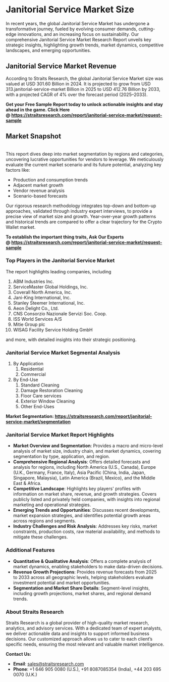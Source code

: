 <p>&nbsp;</p>
<h1>Janitorial Service Market Size</h1>
<p>In recent years, the global&nbsp;Janitorial Service Market&nbsp;has undergone a transformative journey, fueled by evolving consumer demands, cutting-edge innovations, and an increasing focus on sustainability. Our comprehensive&nbsp;Janitorial Service Market Research Report unveils key strategic insights, highlighting growth trends, market dynamics, competitive landscapes, and emerging opportunities.</p>
<h2>Janitorial Service Market Revenue</h2>
<p>According to&nbsp;Straits Research, the global Janitorial Service Market size was valued at&nbsp;USD 301.60 Billion&nbsp;in&nbsp;2024. It is projected&nbsp;to grow from&nbsp;USD 313.janitorial-service-market Billion&nbsp;in&nbsp;2025&nbsp;to&nbsp;USD 412.76 Billion&nbsp;by&nbsp;2033, with a projected CAGR of&nbsp;4%&nbsp;over the forecast period (2025&ndash;2033).</p>
<p><strong>Get your Free Sample Report today to unlock actionable insights and stay ahead in the game. Click Here @&nbsp;<a href="https://straitsresearch.com/report/janitorial-service-market/request-sample">https://straitsresearch.com/report/janitorial-service-market/request-sample</a></strong></p>
<h2>Market Snapshot</h2>
<p><br />This report dives deep into market segmentation by regions and categories, uncovering lucrative opportunities for vendors to leverage. We meticulously evaluate the current market scenario and its future potential, analyzing key factors like:</p>
<ul>
<li>Production and consumption trends</li>
<li>Adjacent market growth</li>
<li>Vendor revenue analysis</li>
<li>Scenario-based forecasts</li>
</ul>
<p>Our rigorous research methodology integrates top-down and bottom-up approaches, validated through industry expert interviews, to provide a precise view of market size and growth. Year-over-year growth patterns and historical trends are compared to offer a clear trajectory for the Crypto Wallet market.</p>
<p><strong>To establish the important thing traits, Ask Our Experts @&nbsp;<a href="https://straitsresearch.com/report/janitorial-service-market/request-sample">https://straitsresearch.com/report/janitorial-service-market/request-sample</a></strong></p>
<h3>Top Players in the&nbsp;Janitorial Service Market&nbsp;</h3>
<p>The report highlights leading companies, including&nbsp;</p>
<ol>
<li>ABM Industries Inc.</li>
<li>ServiceMaster Global Holdings, Inc.</li>
<li>Coverall North America, Inc.</li>
<li>Jani-King International, Inc.</li>
<li>Stanley Steemer International, Inc.</li>
<li>Aeon Delight Co., Ltd.</li>
<li>CNS Consorzio Nazionale Servizi Soc. Coop.</li>
<li>ISS World Services A/S</li>
<li>Mitie Group plc</li>
<li>WISAG Facility Service Holding GmbH</li>
</ol>
<p>and more, with detailed insights into their strategic positioning.</p>
<h3>Janitorial Service Market Segmental Analysis</h3>
<ol>
<li>By Application
<ol>
<li>Residential</li>
<li>Commercial</li>
</ol>
</li>
<li>By End-Use
<ol>
<li>Standard Cleaning</li>
<li>Damage Restoration Cleaning</li>
<li>Floor Care services</li>
<li>Exterior Window Cleaning</li>
<li>Other End-Uses</li>
</ol>
</li>
</ol>
<p><strong>Market Segmentation:&nbsp;<a href="https://straitsresearch.com/report/janitorial-service-market/segmentation">https://straitsresearch.com/report/janitorial-service-market/segmentation</a></strong></p>
<h3>Janitorial Service Market Report Highlights</h3>
<ul>
<li><strong>Market Overview and Segmentation</strong>: Provides a macro and micro-level analysis of market size, industry chain, and market dynamics, covering segmentation by type, application, and region.</li>
<li><strong>Comprehensive Regional Analysis</strong>: Offers detailed forecasts and analysis for regions, including North America (U.S., Canada), Europe (U.K., Germany, France, Italy), Asia Pacific (China, India, Japan, Singapore, Malaysia), Latin America (Brazil, Mexico), and the Middle East &amp; Africa.</li>
<li><strong>Competitive Landscape</strong>: Highlights key players' profiles with information on market share, revenue, and growth strategies. Covers publicly listed and privately held companies, with insights into regional marketing and operational strategies.</li>
<li><strong>Emerging Trends and Opportunities</strong>: Discusses recent developments, market expansion strategies, and identifies potential growth areas across regions and segments.</li>
<li><strong>Industry Challenges and Risk Analysis</strong>: Addresses key risks, market constraints, production costs, raw material availability, and methods to mitigate these challenges.</li>
</ul>
<h3>Additional Features</h3>
<ul>
<li><strong>Quantitative &amp; Qualitative Analysis</strong>: Offers a complete analysis of market dynamics, enabling stakeholders to make data-driven decisions.</li>
<li><strong>Revenue Growth Projections</strong>: Provides revenue forecasts from&nbsp;2025 to&nbsp;2033 across all geographic levels, helping stakeholders evaluate investment potential and market opportunities.</li>
<li><strong>Segmentation and Market Share Details</strong>: Segment-level insights, including growth projections, market shares, and regional demand trends.</li>
</ul>
<h3>About Straits Research</h3>
<p>Straits Research is a global provider of high-quality market research, analytics, and advisory services. With a dedicated team of expert analysts, we deliver actionable data and insights to support informed business decisions. Our customized approach allows us to cater to each client&rsquo;s specific needs, ensuring the most relevant and valuable market intelligence.</p>
<p><strong>Contact Us:</strong></p>
<ul>
<li><strong>Email</strong>: <a href="mailto:sales@straitsresearch.com">sales@straitsresearch.com</a></li>
<li><strong>Phone</strong>: +1 646 905 0080 (U.S.), +91 8087085354 (India), +44 203 695 0070 (U.K.)</li>
</ul>
<p>&nbsp;</p>
